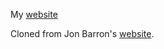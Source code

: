My [website](https://rainbow-xiao.github.io)

Cloned from Jon Barron's [website](https://jonbarron.info/).
